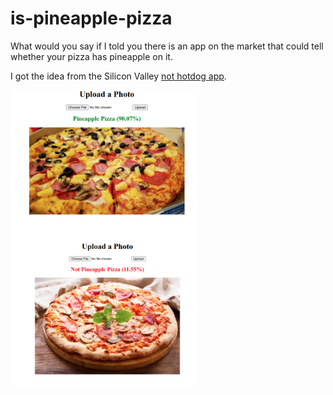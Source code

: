 # is-pineapple-pizza

What would you say if I told you there is an app on the market that could tell whether your pizza has pineapple on it.

I got the idea from the Silicon Valley [not hotdog app](https://www.youtube.com/watch?v=vIci3C4JkL0).


<img align="center" src="./assets/pineapple_detected.png" alt="drawing" width="300px"/>
<img align="center" src="./assets/not_pineapple_detected.png" alt="drawing" width="300px"/>